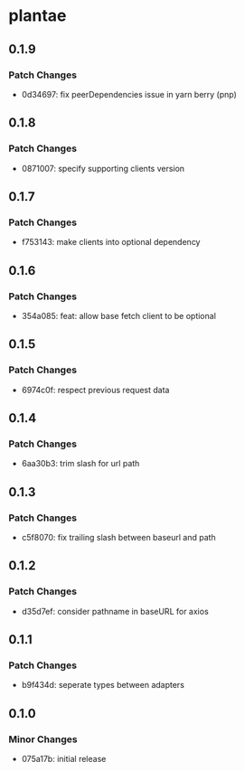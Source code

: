 # plantae

## 0.1.9

### Patch Changes

- 0d34697: fix peerDependencies issue in yarn berry (pnp)

## 0.1.8

### Patch Changes

- 0871007: specify supporting clients version

## 0.1.7

### Patch Changes

- f753143: make clients into optional dependency

## 0.1.6

### Patch Changes

- 354a085: feat: allow base fetch client to be optional

## 0.1.5

### Patch Changes

- 6974c0f: respect previous request data

## 0.1.4

### Patch Changes

- 6aa30b3: trim slash for url path

## 0.1.3

### Patch Changes

- c5f8070: fix trailing slash between baseurl and path

## 0.1.2

### Patch Changes

- d35d7ef: consider pathname in baseURL for axios

## 0.1.1

### Patch Changes

- b9f434d: seperate types between adapters

## 0.1.0

### Minor Changes

- 075a17b: initial release
